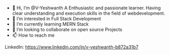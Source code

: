- 👋 Hi, I’m @V-Yeshwanth A Enthusiastic and passionate learner. Having clear understanding and execution skills in the field of webdevelopment.
- 👀 I’m interested in Full Stack Development 
- 🌱 I’m currently learning MERN Stack 
- 💞️ I’m looking to collaborate on open source Projects 
- 📫 How to reach me 

LinkedIn: https://www.linkedin.com/in/v-yeshwanth-b872a31b7
